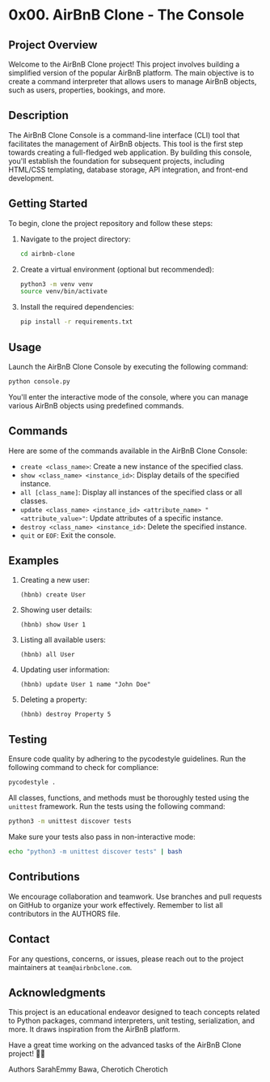 # 0x00. AirBnB Clone - The Console

## Project Overview

Welcome to the AirBnB Clone project! This project involves building a simplified version of the popular AirBnB platform. The main objective is to create a command interpreter that allows users to manage AirBnB objects, such as users, properties, bookings, and more.

## Description

The AirBnB Clone Console is a command-line interface (CLI) tool that facilitates the management of AirBnB objects. This tool is the first step towards creating a full-fledged web application. By building this console, you'll establish the foundation for subsequent projects, including HTML/CSS templating, database storage, API integration, and front-end development.

## Getting Started

To begin, clone the project repository and follow these steps:

1. Navigate to the project directory:
   ```bash
   cd airbnb-clone
   ```

2. Create a virtual environment (optional but recommended):
   ```bash
   python3 -m venv venv
   source venv/bin/activate
   ```

3. Install the required dependencies:
   ```bash
   pip install -r requirements.txt
   ```

## Usage

Launch the AirBnB Clone Console by executing the following command:

```bash
python console.py
```

You'll enter the interactive mode of the console, where you can manage various AirBnB objects using predefined commands.

## Commands

Here are some of the commands available in the AirBnB Clone Console:

- `create <class_name>`: Create a new instance of the specified class.
- `show <class_name> <instance_id>`: Display details of the specified instance.
- `all [class_name]`: Display all instances of the specified class or all classes.
- `update <class_name> <instance_id> <attribute_name> "<attribute_value>"`: Update attributes of a specific instance.
- `destroy <class_name> <instance_id>`: Delete the specified instance.
- `quit` or `EOF`: Exit the console.

## Examples

1. Creating a new user:
   ```
   (hbnb) create User
   ```

2. Showing user details:
   ```
   (hbnb) show User 1
   ```

3. Listing all available users:
   ```
   (hbnb) all User
   ```

4. Updating user information:
   ```
   (hbnb) update User 1 name "John Doe"
   ```

5. Deleting a property:
   ```
   (hbnb) destroy Property 5
   ```

## Testing

Ensure code quality by adhering to the pycodestyle guidelines. Run the following command to check for compliance:

```bash
pycodestyle .
```

All classes, functions, and methods must be thoroughly tested using the `unittest` framework. Run the tests using the following command:

```bash
python3 -m unittest discover tests
```

Make sure your tests also pass in non-interactive mode:

```bash
echo "python3 -m unittest discover tests" | bash
```

## Contributions

We encourage collaboration and teamwork. Use branches and pull requests on GitHub to organize your work effectively. Remember to list all contributors in the AUTHORS file.

## Contact

For any questions, concerns, or issues, please reach out to the project maintainers at `team@airbnbclone.com`.

## Acknowledgments

This project is an educational endeavor designed to teach concepts related to Python packages, command interpreters, unit testing, serialization, and more. It draws inspiration from the AirBnB platform.

Have a great time working on the advanced tasks of the AirBnB Clone project! 🏡🌟

Authors 
SarahEmmy Bawa,
Cherotich Cherotich
